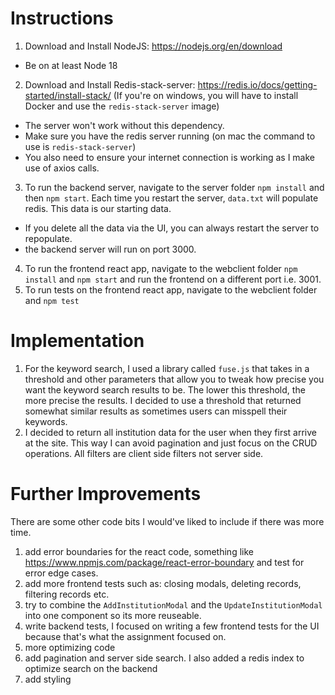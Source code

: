 # Instructions

1. Download and Install NodeJS: https://nodejs.org/en/download

- Be on at least Node 18

2. Download and Install Redis-stack-server: https://redis.io/docs/getting-started/install-stack/
   (If you're on windows, you will have to install Docker and use the `redis-stack-server` image)

- The server won't work without this dependency.
- Make sure you have the redis server running (on mac the command to use is `redis-stack-server`)
- You also need to ensure your internet connection is working as I make use of axios calls.

3. To run the backend server, navigate to the server folder `npm install` and then `npm start`. Each time you restart the server, `data.txt` will populate redis. This data is our starting data.

- If you delete all the data via the UI, you can always restart the server to repopulate.
- the backend server will run on port 3000.

4. To run the frontend react app, navigate to the webclient folder `npm install` and `npm start` and run the frontend on a different port i.e. 3001.
5. To run tests on the frontend react app, navigate to the webclient folder and `npm test`

# Implementation

1. For the keyword search, I used a library called `fuse.js` that takes in a threshold and other parameters that allow you to tweak how precise you want the keyword search results to be. The lower this threshold, the more precise the results. I decided to use a threshold that returned somewhat similar results as sometimes users can misspell their keywords.
2. I decided to return all institution data for the user when they first arrive at the site. This way I can avoid pagination and just focus on the CRUD operations. All filters are client side filters not server side.

# Further Improvements

There are some other code bits I would've liked to include if there was more time.

1. add error boundaries for the react code, something like https://www.npmjs.com/package/react-error-boundary and test for error edge cases.
2. add more frontend tests such as: closing modals, deleting records, filtering records etc.
3. try to combine the `AddInstitutionModal` and the `UpdateInstitutionModal` into one component so its more reuseable.
4. write backend tests, I focused on writing a few frontend tests for the UI because that's what the assignment focused on.
5. more optimizing code
6. add pagination and server side search. I also added a redis index to optimize search on the backend
7. add styling
